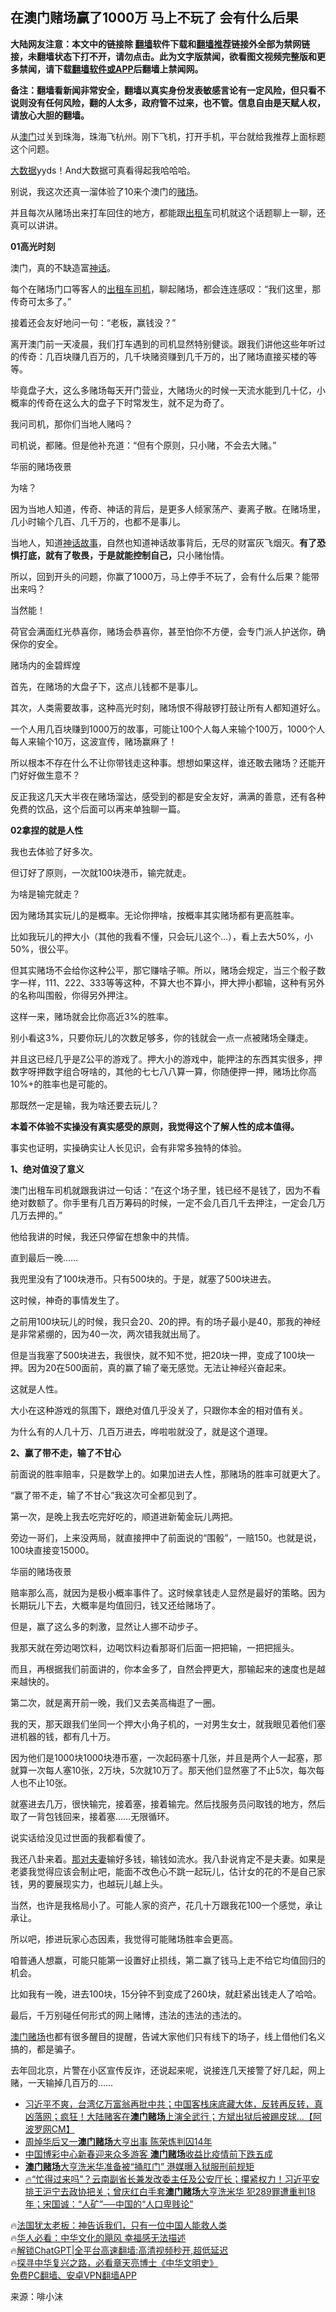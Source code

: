  <!-- 面包屑导航 --> <h2>在澳门赌场赢了1000万 马上不玩了 会有什么后果</h2> <p class="notice"><b>大陆网友注意：本文中的链接除 <a href="https://github.com/bannedbook/fanqiang" >翻墙</a>软件下载和<a href="https://github.com/killgcd/justmysocks/blob/master/README.md">翻墙推荐</a>链接外全部为禁网链接，未翻墙状态下打不开，请勿点击。此为文字版禁闻，欲看图文视频完整版和更多禁闻，请下载<a href="https://github.com/bannedbook/fanqiang">翻墙软件或APP</a>后翻墙上禁闻网。</p><p>备注：翻墙看新闻非常安全，翻墙以真实身份发表敏感言论有一定风险，但只看不说则没有任何风险，翻的人太多，政府管不过来，也不管。信息自由是天赋人权，请放心大胆的翻墙。</b></p>  <div class="entry"> <p>从<a href="https://www.bannedbook.org/bnews/tag/%e6%be%b3%e9%97%a8/" class="st_tag internal_tag" rel="tag" title="标签 澳门 下的日志">澳门</a>过关到珠海，珠海飞杭州。刚下飞机，打开手机，平台就给我推荐上面标题这个问题。</p> <p><a href="https://www.bannedbook.org/bnews/tag/%e5%a4%a7%e6%95%b0%e6%8d%ae/" class="st_tag internal_tag" rel="tag" title="标签 大数据 下的日志">大数据</a>yyds！And大数据可真看得起我哈哈哈。</p> <p>别说，我这次还真一溜体验了10来个澳门的<a href="https://www.bannedbook.org/bnews/tag/%E8%B5%8C%E5%9C%BA/" class="st_tag internal_tag" rel="tag" title="标签 赌场 下的日志">赌场</a>。</p> <p>并且每次从赌场出来打车回住的地方，都能跟<a href="https://www.bannedbook.org/bnews/tag/%e5%87%ba%e7%a7%9f%e8%bd%a6/" class="st_tag internal_tag" rel="tag" title="标签 出租车 下的日志">出租车</a>司机就这个话题聊上一聊，还真可以讲讲。</p> <p><strong>01</strong><strong>高光时刻</strong></p> <p>澳门，真的不缺造富<a href="https://www.bannedbook.org/bnews/tag/%E7%A5%9E%E8%AF%9D/" class="st_tag internal_tag" rel="tag" title="标签 神话 下的日志">神话</a>。</p> <p>每个在赌场门口等客人的<a href="https://www.bannedbook.org/bnews/tag/%E5%87%BA%E7%A7%9F%E8%BD%A6%E5%8F%B8%E6%9C%BA/" class="st_tag internal_tag" rel="tag" title="标签 出租车司机 下的日志">出租车司机</a>，聊起赌场，都会连连感叹：“我们这里，那传奇可太多了。”</p> <p>接着还会友好地问一句：“老板，赢钱没？”</p> <p>离开澳门前一天凌晨，我们打车遇到的司机显然特别健谈。跟我们讲他这些年听过的传奇：几百块赚几百万的，几千块赌资赚到几千万的，出了赌场直接买楼的等等。</p> <p>毕竟盘子大，这么多赌场每天开门营业，大赌场火的时候一天流水能到几十亿，小概率的传奇在这么大的盘子下时常发生，就不足为奇了。</p> <p>我问司机，那你们当地人赌吗？</p> <p>司机说，都赌。但是他补充道：“但有个原则，只小赌，不会去大赌。”</p> <p>华丽的赌场夜景</p> <p>为啥？</p> <p>因为当地人知道，传奇、神话的背后，是更多人倾家荡产、妻离子散。在赌场里，几小时输个几百、几千万的，也都不是事儿。</p> <p>当地人，知道<a href="https://www.bannedbook.org/bnews/tag/%E7%A5%9E%E8%AF%9D%E6%95%85%E4%BA%8B/" class="st_tag internal_tag" rel="tag" title="标签 神话故事 下的日志">神话故事</a>，自然也知道神话故事背后，无尽的财富灰飞烟灭。<strong>有了恐惧打底，就有了敬畏，于是就能控制自己，</strong>只小赌怡情。</p> <p>所以，回到开头的问题，你赢了1000万，马上停手不玩了，会有什么后果？能带出来吗？</p> <p>当然能！</p> <p>荷官会满面红光恭喜你，赌场会恭喜你，甚至怕你不方便，会专门派人护送你，确保你的安全。</p> <p>赌场内的金碧辉煌</p> <p>首先，在赌场的大盘子下，这点儿钱都不是事儿。</p> <p>其次，人类需要故事，这种高光时刻，赌场恨不得敲锣打鼓让所有人都知道好么。</p> <p>一个人用几百块赚到1000万的故事，可能让100个人每人来输个100万，1000个人每人来输个10万，这波宣传，赌场赢麻了！</p> <p>所以根本不存在什么不让你带钱走这种事。想想如果这样，谁还敢去赌场？还能开门好好做生意不？</p> <p>反正我这几天大半夜在赌场溜达，感受到的都是安全友好，满满的善意，还有各种免费的饮品，这个后面可以再来单独聊一篇。</p> <p><strong>02</strong><strong>拿捏的就是人性</strong></p> <p>我也去体验了好多次。</p> <p>但订好了原则，一次就100块港币，输完就走。</p> <p>为啥是输完就走？</p> <p>因为赌场其实玩儿的是概率。无论你押啥，按概率其实赌场都有更高胜率。</p> <p>比如我玩儿的押大小（其他的我看不懂，只会玩儿这个…），看上去大50%，小50%，很公平。</p> <p>但其实赌场不会给你这种公平，那它赚啥子嘛。所以，赌场会规定，当三个骰子数字一样，111、222、333等等这种，不算大也不算小，押大押小都输，这种有另外的名称叫围骰，你得另外押注。</p> <p>这样一来，赌场就会比你高近3%的胜率。</p> <p>别小看这3%，只要你玩儿的次数足够多，你的钱就会一点一点被赌场全赚走。</p> <p>并且这已经几乎是Z公平的游戏了。押大小的游戏中，能押注的东西其实很多，押数字呀押数字组合呀啥的，其他的七七八八算一算，你随便押一押，赌场比你高10%+的胜率也是可能的。</p> <p>那既然一定是输，我为啥还要去玩儿？</p>  <p><strong>本着不体验不实操没有真实感受的原则，我觉得这个了解人性的成本值得。</strong></p> <p>事实也证明，实操确实让人长见识，会有非常多独特的体验。</p> <p><strong>1、绝对值没了意义</strong></p> <p>澳门出租车司机就跟我讲过一句话：“在这个场子里，钱已经不是钱了，因为不看绝对数额了。你手里有几百万筹码的时候，一定不会几百几千去押注，一定会几万几万去押的。”</p> <p>他给我讲的时候，我还只停留在想象中的共情。</p> <p>直到最后一晚……</p> <p>我兜里没有了100块港币。只有500块的。于是，就塞了500块进去。</p> <p>这时候，神奇的事情发生了。</p> <p>之前用100块玩儿的时候，我只会20、20的押。有的场子最小是40，那我的神经是非常紧绷的，因为40一次，两次错我就出局了。</p> <p>但是当我塞了500块进去，我很快，就不知不觉，把20块一押，变成了100块一押。因为20在500面前，真的赢了输了毫无感觉。无法让神经兴奋起来。</p> <p>这就是人性。</p> <p>大小在这种游戏的氛围下，跟绝对值几乎没关了，只跟你本金的相对值有关。</p> <p>为什么有的人几十万、几百万进去，哗啦啦就没了，就是这个道理。</p> <p><strong>2、赢了带不走，输了不甘心</strong></p> <p>前面说的胜率赔率，只是数学上的。如果加进去人性，那赌场的胜率可就更大了。</p> <p>“赢了带不走，输了不甘心”我这次可全都见到了。</p> <p>第一次，是晚上我去吃完好吃的，顺道进新葡金玩儿两把。</p> <p>旁边一哥们，上来没两局，就直接押中了前面说的“围骰”，一赔150。也就是说，100块直接变15000。</p>  <p>华丽的赌场夜景</p> <p>赔率那么高，就因为是极小概率事件了。这时候拿钱走人显然是最好的策略。因为长期玩儿下去，大概率是均值回归，钱又还给赌场了。</p> <p>但是，赢了这么多的刺激，显然让人挪不动步子。</p> <p>我那天就在旁边喝饮料，边喝饮料边看那哥们后面一把把输，一把把摇头。</p> <p>而且，再根据我们前面讲的，你本金多了，自然会押更大，那输起来的速度也是越来越快的。</p> <p>第二次，就是离开前一晚，我们又去美高梅逛了一圈。</p> <p>我的天，那天跟我们坐同一个押大小角子机的，一对男生女士，就我眼见着他们塞进机器的钱，都有几十万。</p> <p>因为他们是1000块1000块港币塞，一次起码塞十几张，并且是两个人一起塞，那就算一次每人塞10张，2万块，5次就10万了。那天他们显然塞了不止5次，每次每人也不止10张。</p> <p>就塞进去几万，很快输完，接着塞，接着输完。然后找服务员问取钱的地方，然后取了一背包钱回来，接着塞……无限循环。</p> <p>说实话给没见过世面的我都看傻了。</p> <p>我还八卦来着。<a href="https://www.bannedbook.org/bnews/tag/%E9%82%A3%E5%AF%B9%E5%A4%AB%E5%A6%BB/" class="st_tag internal_tag" rel="tag" title="标签 那对夫妻 下的日志">那对夫妻</a>输好多钱，输钱如流水。我八卦说肯定不是夫妻。如果是老婆我觉得应该会制止吧，能面不改色心不跳一起玩儿，估计女的花的不是自己家钱，男的要展现实力，也越玩儿越上头。</p> <p>当然，也许是我格局小了。可能人家的资产，花几十万跟我花100一个感觉，承让承让。</p> <p>所以吧，掺进玩家心态因素，我觉得可能赌场胜率会更高。</p> <p>咱普通人想赢，可能只能第一设置好止损线，第二赢了钱马上走不给它均值回归的机会。</p> <p>比如我有一晚，进去100块，15分钟不到变成了260块，就赶紧出钱走人了哈哈。</p> <p>最后，千万别碰任何形式的网上赌博，违法的违法的违法的。</p> <p><a href="https://www.bannedbook.org/bnews/tag/%e6%be%b3%e9%97%a8%e8%b5%8c%e5%9c%ba/" class="st_tag internal_tag" rel="tag" title="标签 澳门赌场 下的日志">澳门赌场</a>也都有很多醒目的提醒，告诫大家他们只有线下的场子，线上借他们名义搞的，都是骗子。</p> <p>去年回北京，片警在小区宣传反诈，还说起来呢，说接连几天接警了好几起，网上赌，一天输掉几百万的……</p>  <!--<div id="taboola-mid-1"></div>--><ul class='op-related-articles' title='相关阅读'> <li><a href='https://www.bannedbook.org/bnews/bannedvideo/20230502/1879151.html' target='_blank'>习近平不爽，台湾亿万富翁再批中共；中国客栈床底藏大体，反转再反转，真凶落网；疯狂！大陆赌客在<b>澳门赌场</b>上演全武行；方斌出狱后被踢皮球...【阿波罗网CM】</a></li> <li><a href='https://www.bannedbook.org/bnews/headline/20230421/1874977.html' target='_blank'>周焯华后又一<b>澳门赌场</b>大亨出事 陈荣炼判囚14年</a></li> <li><a href='https://www.bannedbook.org/bnews/bannedvideo/20230126/1840973.html' target='_blank'>中国博彩中心新春迎来众多游客  <b>澳门赌场</b>收益比疫情前下跌五成</a></li> <li><a href='https://www.bannedbook.org/bnews/cnnews/20230123/1839693.html' target='_blank'><b>澳门赌场</b>大亨洗米华准备被“捅肛门” 港媒曝入狱服刑前规矩</a></li> <li><a href='https://www.bannedbook.org/bnews/bannedvideo/20230119/1838223.html' target='_blank'>🔥“忙得过来吗”？云南副省长兼发改委主任及公安厅长；攥紧权力！习近平安排王沪宁去政协把关；曾庆红白手套<b>澳门赌场</b>大亨洗米华 犯289罪遭重判18年；宋国诚：“人矿”──中国的“人口卑贱论”</a></li> </ul> <p class="texttj"> 🔥<a href="https://www.bannedbook.org/bnews/ssgc/20230219/1850782.html" target="_blank">法国犹太老板：神告诉我们，只有一位中国人能救人类</a><br/> 🔥<a href="https://www.bannedbook.org/bnews/comments/20220220/1694796.html" target="_blank">华人必看：中华文化的飓风 幸福感无法描述</a><br/> 🔥<a href="https://github.com/bannedbook/fanqiang/wiki/V2ray%E6%9C%BA%E5%9C%BA" target="_blank">解锁ChatGPT|全平台高速翻墙:高清视频秒开,超低延迟</a><br/> 🔥<a href="https://www.bannedbook.org/bnews/comments/20220808/1768773.html" target="_blank">探寻中华复兴之路，必看章天亮博士《中华文明史》</a><br/> <a href="https://github.com/bannedbook/fanqiang/wiki/%E7%A6%81%E9%97%BB%E7%BD%91%E5%AE%89%E5%8D%93%E7%BF%BB%E5%A2%99%E6%96%B0%E9%97%BBAPP" target="_blank">免费PC翻墙、安卓VPN翻墙APP</a><br/> </p><p class="src-info">来源：啡小沫 </p><a name='sharetosocial'></a> <div style="margin-bottom:5px;padding-bottom:5px;clear:both"> <div id="archive-pix-1" class="banner-ads"> <!-- AuctionX Display platform tag START --> <div id="27602x728x90x621x_ADSLOT1" clicktrack="%%CLICK_URL_ESC%%"></div>  <!-- AuctionX Display platform tag END --> </div> <div id="archive-pix-2" class="banner-ads"> <!-- AuctionX Display platform tag START --> <div id="27556x300x250x621x_ADSLOT1" clicktrack="%%CLICK_URL_ESC%%" style="margin:0 auto;text-align:center"></div>  <!-- AuctionX Display platform tag END --> </div> </div>  <div id="archive-pix-1" class="banner-ads"> <!-- AuctionX Display platform tag START --> <div id="27603x728x90x621x_ADSLOT1" clicktrack="%%CLICK_URL_ESC%%"></div>  <!-- AuctionX Display platform tag END --> </div> </div><!--END ENTRY--> 